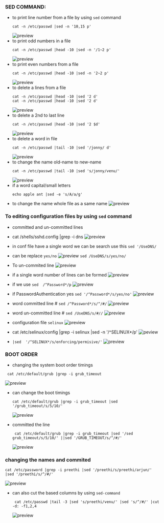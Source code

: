 ### SED COMMAND:

* to print line number from a file by using `sed` command
  ```
  cat -n /etc/passwd |sed -n '10,15 p'
  ```
  ![preview](images/sed.PNG)
* to print odd numbers in a file
  ```
  cat -n /etc/passwd |head -10 |sed -n '/1~2 p'
  ```  
  ![preview](images/sed0.PNG)
* to print even numbers from a file   
  ```
  cat -n /etc/passwd |head -10 |sed -n '2~2 p'
  ```
  ![preview](images/sed1.PNG)
* to delete a lines from a file
  ```
  cat -n /etc/passwd |head -10 |sed '2 d'
  cat -n /etc/passwd |head -10 |sed '2 d'
  ```  
  ![preview](images/sed2.PNG)
* to delete a 2nd to last line 
  ```
  cat -n /etc/passwd |head -10 |sed '2 $d'
  ```  
  ![preview](images/sed3.PNG)
* to delete a word in file
  ```
  cat -n /etc/passwd |tail -10 |sed '/jonny/ d'
  ```  
  ![preview](images/sed4.PNG)
* to change the name old-name to new-name
  ```
  cat -n /etc/passwd |tail -10 |sed 's/jonny/venu/'
  ```  
  ![preview](images/sed5.PNG)
* if a word capital/small letters
  ```
  echo apple ant |sed -e 's/A/a/g'
  ```
* to change the name whole file as a same name
  ![preview](images/sed6.PNG)

### To editing configuration files by using `sed` command

* committed and un-committed lines

* cat /shells/sshd.config |grep -i dns
 ![preview](images/sed7.PNG)
* in conf file have a single word we can be search use this `sed '/UseDNS/`
* can be replace `yes/no`
 ![preview](images/sed8.PNG) `sed /UseDNS/s/yes/no/` 
* To un-commited line 
 ![preview](images/sed9.PNG)
* if a single word number of lines can be formed
 ![preview](images/sed10.PNG)
* if we use `sed  /^Password*/p`
 ![preview](images/sed11.PNG)  
*  if PasswordAuthentication yes  `sed '/^Password*/s/yes/no'`
 ![preview](images/sed12.PNG)
* word committed line # `sed /^Password*/s/^/#/`
 ![preview](images/sed13.PNG)
* word un-committed line #  `sed /UseDNS/s/#//`
 ![preview](images/sed14.PNG)

* configuration file `selinux`
 ![preview](images/sed15.PNG) 
*   cat /etc/selinux/config |grep -i selinux |sed -n '/^SELINUX*/p'
 ![peview](images/sed16.PNG)
*   `|sed  '/^SELINUX*/s/enforcing/permisive/'`
 ![preview](images/sed17.PNG)

### BOOT ORDER 
*  changing the system boot order timings 
  
  ```
   cat /etc/default/grub |grep -i grub_timeout
  ```
  ![preview](images/sed18.PNG)
* can change the boot timings
  
  ```
  cat /etc/default/grub |grep -i grub_timeout |sed '/grub_timeout/s/5/10/'
  ```  
  ![preview](images/sed19.PNG)
* committed the line
  ```
   cat /etc/default/grub |grep -i grub_timeout |sed '/sed grub_timeout/s/5/10/' ||sed '/GRUB_TIMEOUT/s/^/#/'
  ```
  ![preview](images/sed20.PNG)  

### changing the names and commited 
 ```
 cat /etc/password |grep -i preethi |sed '/preethi/s/preethi/arjun/' |sed '/preethi/s/^/#/'
 ```  
 ![preview](images/sed21.PNG)
* can also cut the based columns by using `sed-command`
  ```
   cat /etc/passwd |tail -3 |sed 's/preethi/venu/' |sed 's/^/#/' |cut -d: -f1,2,4
  ``` 
  ![preview](images/sed22.PNG)